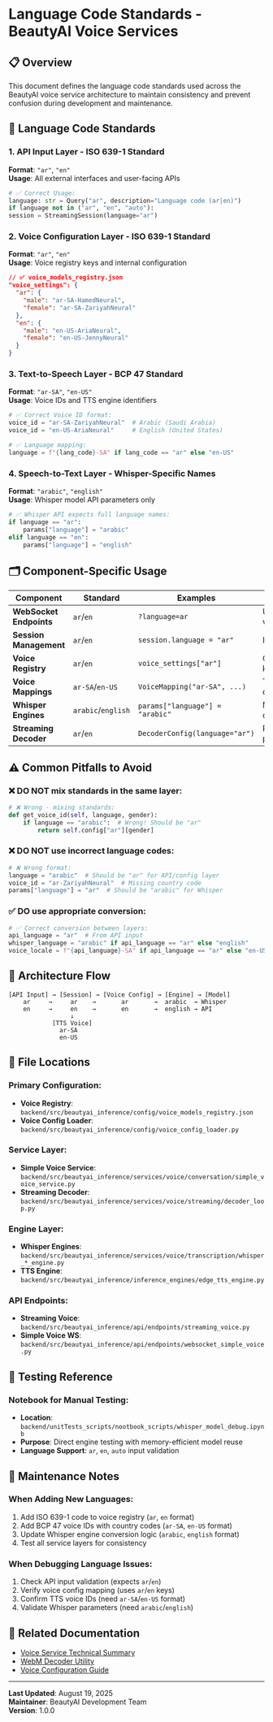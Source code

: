 # Language Code Standards - BeautyAI Voice Services

## 📋 Overview

This document defines the language code standards used across the BeautyAI voice service architecture to maintain consistency and prevent confusion during development and maintenance.

## 🎯 Language Code Standards

### 1. **API Input Layer** - ISO 639-1 Standard
**Format**: `"ar"`, `"en"`  
**Usage**: All external interfaces and user-facing APIs
```python
# ✅ Correct Usage:
language: str = Query("ar", description="Language code (ar|en)")
if language not in ("ar", "en", "auto"):
session = StreamingSession(language="ar")
```

### 2. **Voice Configuration Layer** - ISO 639-1 Standard  
**Format**: `"ar"`, `"en"`  
**Usage**: Voice registry keys and internal configuration
```json
// ✅ voice_models_registry.json
"voice_settings": {
  "ar": {
    "male": "ar-SA-HamedNeural",
    "female": "ar-SA-ZariyahNeural"
  },
  "en": {
    "male": "en-US-AriaNeural", 
    "female": "en-US-JennyNeural"
  }
}
```

### 3. **Text-to-Speech Layer** - BCP 47 Standard
**Format**: `"ar-SA"`, `"en-US"`  
**Usage**: Voice IDs and TTS engine identifiers
```python
# ✅ Correct Voice ID format:
voice_id = "ar-SA-ZariyahNeural"  # Arabic (Saudi Arabia)
voice_id = "en-US-AriaNeural"     # English (United States)

# ✅ Language mapping:
language = f"{lang_code}-SA" if lang_code == "ar" else "en-US"
```

### 4. **Speech-to-Text Layer** - Whisper-Specific Names
**Format**: `"arabic"`, `"english"`  
**Usage**: Whisper model API parameters only
```python
# ✅ Whisper API expects full language names:
if language == "ar":
    params["language"] = "arabic"
elif language == "en":
    params["language"] = "english"
```

## 🗂️ Component-Specific Usage

| Component | Standard | Examples | Notes |
|-----------|----------|----------|-------|
| **WebSocket Endpoints** | `ar`/`en` | `?language=ar` | User input validation |
| **Session Management** | `ar`/`en` | `session.language = "ar"` | Internal state |
| **Voice Registry** | `ar`/`en` | `voice_settings["ar"]` | Configuration keys |
| **Voice Mappings** | `ar-SA`/`en-US` | `VoiceMapping("ar-SA", ...)` | TTS compatibility |
| **Whisper Engines** | `arabic`/`english` | `params["language"] = "arabic"` | Model API only |
| **Streaming Decoder** | `ar`/`en` | `DecoderConfig(language="ar")` | Processing pipeline |

## ⚠️ Common Pitfalls to Avoid

### ❌ **DO NOT** mix standards in the same layer:
```python
# ❌ Wrong - mixing standards:
def get_voice_id(self, language, gender):
    if language == "arabic":  # Wrong! Should be "ar" 
        return self.config["ar"][gender]
```

### ❌ **DO NOT** use incorrect language codes:
```python
# ❌ Wrong format:
language = "arabic"  # Should be "ar" for API/config layer
voice_id = "ar-ZariyahNeural"  # Missing country code
params["language"] = "ar"  # Should be "arabic" for Whisper
```

### ✅ **DO** use appropriate conversion:
```python
# ✅ Correct conversion between layers:
api_language = "ar"  # From API input
whisper_language = "arabic" if api_language == "ar" else "english"
voice_locale = f"{api_language}-SA" if api_language == "ar" else "en-US"
```

## 🔧 Architecture Flow

```
[API Input] → [Session] → [Voice Config] → [Engine] → [Model]
    ar     →     ar    →       ar       →  arabic  → Whisper
    en     →     en    →       en       →  english → API
                 ↓
            [TTS Voice]
              ar-SA
              en-US
```

## 📁 File Locations

### Primary Configuration:
- **Voice Registry**: `backend/src/beautyai_inference/config/voice_models_registry.json`
- **Voice Config Loader**: `backend/src/beautyai_inference/config/voice_config_loader.py`

### Service Layer:
- **Simple Voice Service**: `backend/src/beautyai_inference/services/voice/conversation/simple_voice_service.py`
- **Streaming Decoder**: `backend/src/beautyai_inference/services/voice/streaming/decoder_loop.py`

### Engine Layer:
- **Whisper Engines**: `backend/src/beautyai_inference/services/voice/transcription/whisper_*_engine.py`
- **TTS Engine**: `backend/src/beautyai_inference/inference_engines/edge_tts_engine.py`

### API Endpoints:
- **Streaming Voice**: `backend/src/beautyai_inference/api/endpoints/streaming_voice.py`
- **Simple Voice WS**: `backend/src/beautyai_inference/api/endpoints/websocket_simple_voice.py`

## 🧪 Testing Reference

### Notebook for Manual Testing:
- **Location**: `backend/unitTests_scripts/nootbook_scripts/whisper_model_debug.ipynb`
- **Purpose**: Direct engine testing with memory-efficient model reuse
- **Language Support**: `ar`, `en`, `auto` input validation

## 📝 Maintenance Notes

### When Adding New Languages:
1. Add ISO 639-1 code to voice registry (`ar`, `en` format)
2. Add BCP 47 voice IDs with country codes (`ar-SA`, `en-US` format)  
3. Update Whisper engine conversion logic (`arabic`, `english` format)
4. Test all service layers for consistency

### When Debugging Language Issues:
1. Check API input validation (expects `ar`/`en`)
2. Verify voice config mapping (uses `ar`/`en` keys)
3. Confirm TTS voice IDs (need `ar-SA`/`en-US` format)
4. Validate Whisper parameters (need `arabic`/`english`)

## 🔗 Related Documentation

- [Voice Service Technical Summary](../../../docs/VOICE_SERVICES_TECHNICAL_SUMMARY.md)
- [WebM Decoder Utility](../../../utils/webm_decoder.py)
- [Voice Configuration Guide](../../../config/README.md)

---
**Last Updated**: August 19, 2025  
**Maintainer**: BeautyAI Development Team  
**Version**: 1.0.0